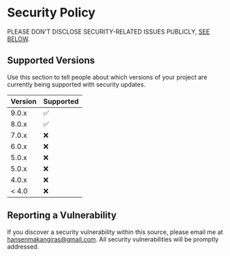 # Security Policy

PLEASE DON'T DISCLOSE SECURITY-RELATED ISSUES PUBLICLY, [SEE BELOW](#reporting-a-vulnerability).

## Supported Versions

Use this section to tell people about which versions of your project are currently being supported with security updates.

| Version | Supported          |
| ------- | ------------------ |
| 9.0.x   | :white_check_mark: |
| 8.0.x   | :white_check_mark: |
| 7.0.x   | :x:                |
| 6.0.x   | :x:                |
| 5.0.x   | :x:                |
| 5.0.x   | :x:                |
| 4.0.x   | :x:                |
| < 4.0   | :x:                |

## Reporting a Vulnerability

If you discover a security vulnerability within this source, please email me at hansenmakangiras@gmail.com. All security vulnerabilities will be promptly addressed.
